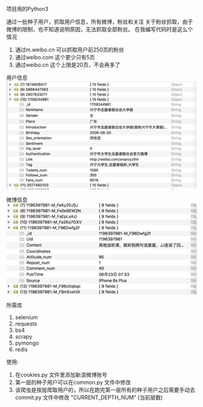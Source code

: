 

项目用的Python3

通过一批种子用户，抓取用户信息，所有微博，粉丝和关注
关于粉丝抓取，由于微博的限制，也不知道说明原因，无法抓取全部粉丝。
在我编写代码时是这么个情况
1. 通过m.weibo.cn   可以抓取用户前250页的粉丝
2. 通过weibo.com    这个更少只有5页
3. 通过weibo.cn     这个上限是20页，不会再多了

用户信息
![用户信息](https://github.com/JzwOnly/weibo_spider/blob/master/Weibo_spider/img/Infomation.png)




微博信息
![微博信息](https://github.com/JzwOnly/weibo_spider/blob/master/Weibo_spider/img/Tweets.png)

所需库
1. selenium
2. requests
3. bs4
4. scrapy
5. pymongo
6. redis


使用:
1. 在cookies.py 文件里添加新浪微博账号
2. 第一层的种子用户可以在common.py 文件中修改
3. 该爬虫是按层爬取用户的，所以在跑完第一层所有的种子用户之后需要手动去commit.py 文件中修改 "CURRENT_DEPTH_NUM" (当前层数)
